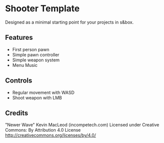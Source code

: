 # Shooter Template
Designed as a minimal starting point for your projects in s&box.

## Features
- First person pawn
- Simple pawn controller
- Simple weapon system
- Menu Music

## Controls
- Regular movement with WASD
- Shoot weapon with LMB

## Credits
"Newer Wave" Kevin MacLeod (incompetech.com)
Licensed under Creative Commons: By Attribution 4.0 License
http://creativecommons.org/licenses/by/4.0/